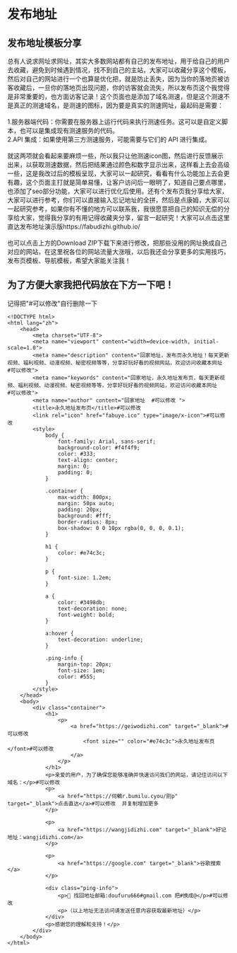 # 发布地址
## 发布地址模板分享
总有人说求网址求网址，其实大多数网站都有自己的发布地址，用于给自己的用户去收藏，避免到时候遇到情况，找不到自己的主站，大家可以收藏分享这个模板，然后对自己的网站进行一个也算是优化把，就是防止丢失，因为当你的落地页被访客收藏后，一旦你的落地页出现问题，你的访客就会流失，所以发布页这个我觉得是非常重要的，也方面访客记录！这个页面也是添加了域名测速，但是这个测速不是真正的测速域名，是测速的图标，因为要是真实的测速网址，最起码是需要：<br><br>
1.服务器端代码：你需要在服务器上运行代码来执行测速任务。这可以是自定义脚本，也可以是集成现有测速服务的代码。<br>
2.API 集成：如果使用第三方测速服务，可能需要与它们的 API 进行集成。<br><br>
就这两项就会看起来要麻烦一些，所以我只让他测速icon图，然后进行反馈展示出来，以获取测速数据，然后把结果通过颜色和数字显示出来，这样看上去会高级一些，这是我改过后的模板呈现，大家可以一起研究，看看有什么功能加上去会更有趣，这个页面主打就是简单易懂，让客户访问后一眼明了，知道自己要点哪里，也添加了seo部分功能，大家可以进行优化后使用。还有个发布页我分享给大家，大家可以进行参考，你们可以直接输入忘记地址的全拼，然后是点康姆，大家可以一起研究参考，如果你有不懂的地方可以联系我，我很愿意把自己的知识无偿的分享给大家，觉得我分享的有用记得收藏夹分享，留言一起研究！大家可以点击这里直达发布地址演示版https://fabudizhi.github.io/<br><br>
也可以点击上方的Download ZIP下载下来进行修改，把那些没用的网址换成自己对应的网站，在这里祝各位的网站流量大涨哦，以后我还会分享更多的实用技巧，发布页模板、导航模板，希望大家能关注我！
## 为了方便大家我把代码放在下方一下吧！
记得把"#可以修改"自行删除一下
```
<!DOCTYPE html>
<html lang="zh">
    <head>
        <meta charset="UTF-8">
        <meta name="viewport" content="width=device-width, initial-scale=1.0">
        <meta name="description" content="回家地址，发布页永久地址！每天更新视频、福利视频、动漫视频、秘密视频等等，分享好玩好看的视频网站，欢迎访问收藏本网址    #可以修改">
        <meta name="keywords" content="回家地址，永久地址发布页，每天更新视频、福利视频、动漫视频、秘密视频等等，分享好玩好看的视频网站，欢迎访问收藏本网址    #可以修改">
        <meta name="author" content="回家地址  #可以修改 ">
        <title>永久地址发布页</title>#可以修改
        <link rel="icon" href="fabuye.ico" type="image/x-icon">#可以修改
        <style>
            body {
                font-family: Arial, sans-serif;
                background-color: #f4f4f9;
                color: #333;
                text-align: center;
                margin: 0;
                padding: 0;
            }

            .container {
                max-width: 800px;
                margin: 50px auto;
                padding: 20px;
                background: #fff;
                border-radius: 8px;
                box-shadow: 0 0 10px rgba(0, 0, 0, 0.1);
            }

            h1 {
                color: #e74c3c;
            }

            p {
                font-size: 1.2em;
            }

            a {
                color: #3498db;
                text-decoration: none;
                font-weight: bold;
            }

            a:hover {
                text-decoration: underline;
            }

            .ping-info {
                margin-top: 20px;
                font-size: 1em;
                color: #555;
            }
        </style>
    </head>
    <body>
        <div class="container">
            <h1>
                <p>
                    <a href="https://geiwodizhi.com" target="_blank">#可以修改
                        <font size="" color="#e74c3c">永久地址发布页</font>#可以修改
                    </a>
                </p>
            </h1>
            <p>亲爱的用户，为了确保您能够准确并快速访问我们的网站，请记住访问以下域名：</p>#可以修改
            <p>
                <a href="https://伺鵪r.bumilu.cyou/刡p" target="_blank">点击直达</a>#可以修改  并复制增加更多
            </p>
            
            <p>
                <a href="https://wangjidizhi.com" target="_blank">好记地址：wangjidizhi.com</a>
            </p>
            
            <p>
                <a href="https://google.com" target="_blank">谷歌搜索</a>
            </p>
           
            <div class="ping-info">
                <p>📧 找回地址邮箱:doufuru666#gmail.com 把#换成@</p>#可以修改
                <p>（以上地址无法访问请发送任意内容获取最新地址）</p>
            </div>
            <p>感谢您的理解和支持！</p>
        </div>
    </body>
</html>
```
